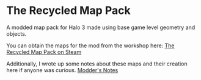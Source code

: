 # The Recycled Map Pack

A modded map pack for Halo 3 made using base game level geometry and objects.

You can obtain the maps for the mod from the workshop here: 
[The Recycled Map Pack on Steam](https://steamcommunity.com/sharedfiles/filedetails/?id=3173744166)

Additionally, I wrote up some notes about these maps and their creation here if anyone was curious.
[Modder's Notes](https://github.com/Krevil/recycled_map_pack/blob/main/moddersnotes.md)
